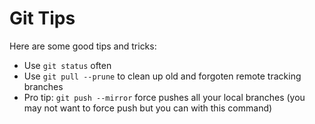 # Git Tips

Here are some good tips and tricks:

- Use `git status` often
- Use `git pull --prune` to clean up old and forgoten remote tracking branches
- Pro tip: `git push --mirror` force pushes all your local branches (you may not want to force push but you can with this command)
